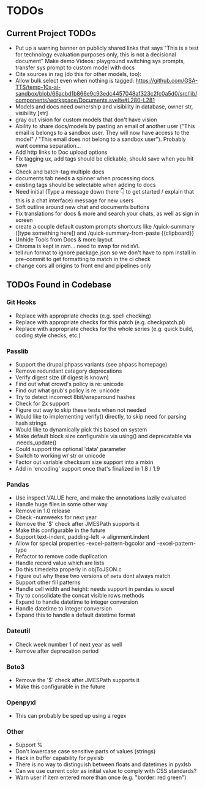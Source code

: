 # TODOs

## Current Project TODOs

- Put up a warning banner on publicly shared links that says "This is a test for technology evaluation purposes only, this is not a decisional document" Make demo Videos: playground switching sys prompts, transfer sys prompt to custom model with docs
- Cite sources in rag (do this for other models, too):
- Allow bulk select even when nothing is tagged: <https://github.com/GSA-TTS/temp-10x-ai-sandbox/blob/66acbd1b866e9c93edc4457048af323c2fc0a5d0/src/lib/components/workspace/Documents.svelte#L280-L281>
- Models and docs need ownership and visibility in database, owner str, visibility [str]
- gray out vision for custom models that don't have vision
- Ability to share docs/models by pasting an email of another user ("This email is belongs to a sandbox user. They will now have access to the model" / "This email does not belong to a sandbox user"). Probably want comma separation...
- Add http links to Doc upload options
- Fix tagging ux, add tags should be clickable, should save when you hit save
- Check and batch-tag multiple docs
- documents tab needs a spinner when processing docs
- existing tags should be selectable when adding to docs
- Need initial (Type a message down there 👇 to get started / explain that this is a chat interface) message for new users
- Soft outline around new chat and documents buttons
- Fix translations for docs & more and search your chats, as well as sign in screen
- create a couple default custom prompts shortcuts like /quick-summary ([type something here]) and /quick-summary-from-paste {{clipboard}}
- Unhide Tools from Docs & more layout
- Chroma is kept in ram... need to swap for redisVL
- tell run format to ignore package.json so we don't have to npm install in pre-commit to get formatting to match in the ci check
- change cors all origins to front end and pipelines only

## TODOs Found in Codebase

### Git Hooks

- Replace with appropriate checks (e.g. spell checking)
- Replace with appropriate checks for this patch (e.g. checkpatch.pl)
- Replace with appropriate checks for the whole series (e.g. quick build, coding style checks, etc.)

### Passlib

- Support the drupal phpass variants (see phpass homepage)
- Remove redundant category deprecations
- Verify digest size (if digest is known)
- Find out what crowd's policy is re: unicode
- Find out what grub's policy is re: unicode
- Try to detect incorrect 8bit/wraparound hashes
- Check for 2x support
- Figure out way to skip these tests when not needed
- Would like to implementing verify() directly, to skip need for parsing hash strings
- Would like to dynamically pick this based on system
- Make default block size configurable via using() and deprecatable via .needs_update()
- Could support the optional 'data' parameter
- Switch to working w/ str or unicode
- Factor out variable checksum size support into a mixin
- Add in 'encoding' support once that's finalized in 1.8 / 1.9

### Pandas

- Use inspect.VALUE here, and make the annotations lazily evaluated
- Handle huge files in some other way
- Remove in 1.0 release
- Check -numweeks for next year
- Remove the '$' check after JMESPath supports it
- Make this configurable in the future
- Support text-indent, padding-left -> alignment.indent
- Allow for special properties -excel-pattern-bgcolor and -excel-pattern-type
- Refactor to remove code duplication
- Handle record value which are lists
- Do this timedelta properly in objToJSON.c
- Figure out why these two versions of `meta` dont always match
- Support other fill patterns
- Handle cell width and height: needs support in pandas.io.excel
- Try to consolidate the concat visible rows methods
- Expand to handle datetime to integer conversion
- Handle datetime to integer conversion
- Expand this to handle a default datetime format

### Dateutil

- Check week number 1 of next year as well
- Remove after deprecation period

### Boto3

- Remove the '$' check after JMESPath supports it
- Make this configurable in the future

### Openpyxl

- This can probably be sped up using a regex

### Other

- Support %
- Don't lowercase case sensitive parts of values (strings)
- Hack in buffer capability for pyxlsb
- There is no way to distinguish between floats and datetimes in pyxlsb
- Can we use current color as initial value to comply with CSS standards?
- Warn user if item entered more than once (e.g. "border: red green")
